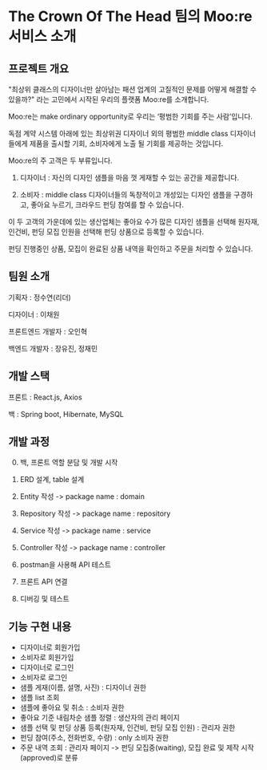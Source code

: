 # The Crown Of The Head 팀의 Moo:re 서비스 소개

## 프로젝트 개요
"최상위 클래스의 디자이너만 살아남는 패션 업계의 고질적인 문제를 어떻게 해결할 수 있을까?" 라는 고민에서 시작된 우리의 플랫폼 Moo:re를 소개합니다.


Moo:re는 make ordinary opportunity로 우리는 ‘평범한 기회를 주는 사람’입니다.


독점 계약 시스템 아래에 있는 최상위권 디자이너 외의 평범한 middle class 디자이너들에게 제품을 출시할 기회, 소비자에게 노출 될 기회를 제공하는 것입니다. 







Moo:re의 주 고객은 두 부류입니다. 


1. 디자이너 : 자신의 디자인 샘플을 마음 껏 게재할 수 있는 공간을 제공합니다. 


2. 소비자 : middle class 디자이너들의 독창적이고 개성있는 디자인 샘플을 구경하고, 좋아요 누르기, 크라우드 펀딩 참여를 할 수 있습니다.






이 두 고객의 가운데에 있는 생산업체는 좋아요 수가 많은 디자인 샘플을 선택해 원자재, 인건비, 펀딩 모집 인원을 선택해 펀딩 상품으로 등록할 수 있습니다.


펀딩 진행중인 상품, 모집이 완료된 상품 내역을 확인하고 주문을 처리할 수 있습니다. 



## 팀원 소개
기획자 : 정수연(리더)


디자이너 : 이채원


프론트엔드 개발자 : 오인혁


백엔드 개발자 : 장유진, 정재민



## 개발 스택
프론트 : React.js, Axios


백 : Spring boot, Hibernate, MySQL



## 개발 과정
0. 백, 프론트 역할 분담 및 개발 시작


1. ERD 설계, table 설계


2. Entity 작성 -> package name : domain


3. Repository 작성 -> package name : repository


4. Service 작성 -> package name : service


5. Controller 작성 -> package name : controller


6. postman을 사용해 API 테스트


7. 프론트 API 연결


8. 디버깅 및 테스트



## 기능 구현 내용
- 디자이너로 회원가입
- 소비자로 회원가입
- 디자이너로 로그인
- 소비자로 로그인
- 샘플 게재(이름, 설명, 사진) : 디자이너 권한
- 샘플 list 조회
- 샘플에 좋아요 및 취소 : 소비자 권한
- 좋아요 기준 내림차순 샘플 정렬 : 생산자의 관리 페이지
- 샘플 선택 및 펀딩 상품 등록(원자재, 인건비, 펀딩 모집 인원) : 관리자 권한
- 펀딩 참여(주소, 전화번호, 수량) : only 소비자 권한
- 주문 내역 조회 : 관리자 페이지 -> 펀딩 모집중(waiting), 모집 완료 및 제작 시작(approved)로 분류
